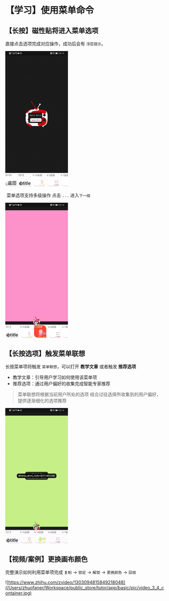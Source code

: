 # 【学习】使用菜单命令

## 【长按】磁性贴将进入菜单选项

直接点击选项完成对应操作，成功后会有 `浮层提示`。

<img src="pic/short1_good.gif" style="zoom:67%;" />

 菜单选项支持多级操作 点击 `...` 进入`下一级` 

<img src="pic/short2_good.gif" style="zoom:67%;" />

## 【长按选项】触发菜单联想

长按菜单项将触发 `菜单联想`，可以打开 **教学文章** 或者触发 **推荐选项**

- 教学文章：引导用户学习如何使用该菜单项
- 推荐选项：通过用户偏好的收集完成智能专家推荐

> 菜单联想将根据当前用户所处的选项 结合过往选择所收集到的用户偏好，提供逐渐细化的选项推荐

<img src="pic/short3_good.gif" style="zoom:67%;" />

## 【视频/案例】更换画布颜色

完整演示如何利用菜单项完成  `复制` -> `锁定` -> `解锁` -> `更换颜色` -> `回收`

![https://www.zhihu.com/zvideo/1303094815849218048](/Users/zhuofaner/Workspace/public_store/tutor/app/basic/pic/video_3_4_container.jpg)